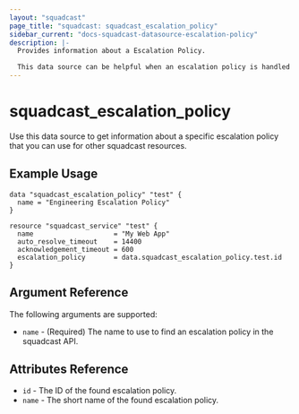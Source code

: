 ```yaml
---
layout: "squadcast"
page_title: "squadcast: squadcast_escalation_policy"
sidebar_current: "docs-squadcast-datasource-escalation-policy"
description: |-
  Provides information about a Escalation Policy.

  This data source can be helpful when an escalation policy is handled outside(for eg: created on webapp/api's) Terraform but you still want to reference it in other resources.
---
```


# squadcast\_escalation_policy

Use this data source to get information about a specific escalation policy that you can use for other squadcast resources.

## Example Usage

```hcl
data "squadcast_escalation_policy" "test" {
  name = "Engineering Escalation Policy"
}

resource "squadcast_service" "test" {
  name                    = "My Web App"
  auto_resolve_timeout    = 14400
  acknowledgement_timeout = 600
  escalation_policy       = data.squadcast_escalation_policy.test.id
}
```

## Argument Reference

The following arguments are supported:

* `name` - (Required) The name to use to find an escalation policy in the squadcast API.

## Attributes Reference
* `id` - The ID of the found escalation policy.
* `name` - The short name of the found escalation policy.

[1]: https://v2.developer.squadcast.com/v2/page/api-reference#!/Escalation_Policies/get_escalation_policies
